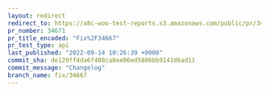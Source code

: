 ```yaml
---
layout: redirect
redirect_to: https://a8c-woo-test-reports.s3.amazonaws.com/public/pr/34671/api/index.html
pr_number: 34671
pr_title_encoded: "Fix%2F34667"
pr_test_type: api
last_published: "2022-09-14 10:26:39 +0000"
commit_sha: de129ff4da6f408ca8ee06ed5806bb9141d6ad11
commit_message: "Changelog"
branch_name: fix/34667
---
```

